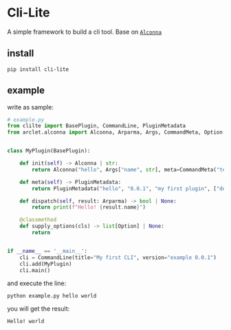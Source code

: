 # Cli-Lite

A simple framework to build a cli tool. Base on [`Alconna`](https://github.com/ArcletProject/Alconna)

## install

```shell
pip install cli-lite
```

## example

write as sample:

```python
# example.py
from clilte import BasePlugin, CommandLine, PluginMetadata
from arclet.alconna import Alconna, Arparma, Args, CommandMeta, Option


class MyPlugin(BasePlugin):

    def init(self) -> Alconna | str:
        return Alconna("hello", Args["name", str], meta=CommandMeta("test command"))

    def meta(self) -> PluginMetadata:
        return PluginMetadata("hello", "0.0.1", "my first plugin", ["dev"], ["john"])

    def dispatch(self, result: Arparma) -> bool | None:
        return print(f"Hello! {result.name}")

    @classmethod
    def supply_options(cls) -> list[Option] | None:
        return 


if __name__ == '__main__':
    cli = CommandLine(title="My first CLI", version="example 0.0.1")
    cli.add(MyPlugin)
    cli.main()
```

and execute the line:

```shell
python example.py hello world
```

you will get the result:

```shell
Hello! world
```
